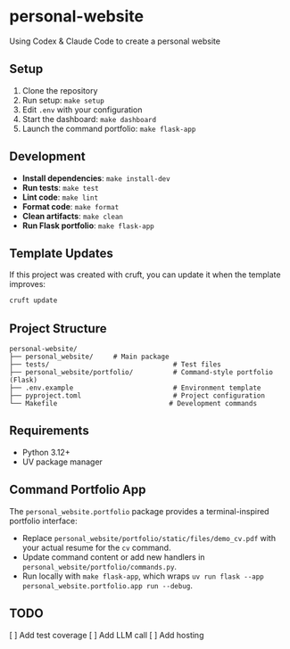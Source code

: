 # personal-website

Using Codex & Claude Code to create a personal website

## Setup

1. Clone the repository
2. Run setup: `make setup`
3. Edit `.env` with your configuration
4. Start the dashboard: `make dashboard`
5. Launch the command portfolio: `make flask-app`

## Development

- **Install dependencies**: `make install-dev`
- **Run tests**: `make test`
- **Lint code**: `make lint`
- **Format code**: `make format`
- **Clean artifacts**: `make clean`
- **Run Flask portfolio**: `make flask-app`

## Template Updates

If this project was created with cruft, you can update it when the template improves:

```bash
cruft update
```

## Project Structure

```
personal-website/
├── personal_website/     # Main package
├── tests/                               # Test files
├── personal_website/portfolio/          # Command-style portfolio (Flask)
├── .env.example                         # Environment template
├── pyproject.toml                       # Project configuration
└── Makefile                            # Development commands
```

## Requirements

- Python 3.12+
- UV package manager

## Command Portfolio App

The `personal_website.portfolio` package provides a terminal-inspired portfolio interface:

- Replace `personal_website/portfolio/static/files/demo_cv.pdf` with your actual resume for the `cv` command.
- Update command content or add new handlers in `personal_website/portfolio/commands.py`.
- Run locally with `make flask-app`, which wraps `uv run flask --app personal_website.portfolio.app run --debug`.

## TODO

[ ] Add test coverage
[ ] Add LLM call
[ ] Add hosting
